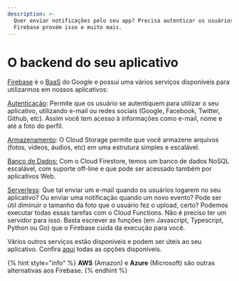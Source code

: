 ```yaml
---
description: >-
  Quer enviar notificações pelo seu app? Precisa autenticar os usuários? O
  Firebase provém isso e muito mais.
---
```


# O backend do seu aplicativo

[Firebase](https://firebase.google.com/products?hl=pt-br) é o [BaaS](https://pt.stackoverflow.com/questions/298361/o-que-%C3%A9-um-backend-as-a-service-baas) do Google e possui uma vários serviços disponíveis para utilizarmos em nossos aplicativos:

[Autenticação](https://firebase.google.com/docs/auth/?hl=pt-br): Permite que os usuário se autentiquem para utilizar o seu aplicativo, utilizando e-mail ou  redes sociais \(Google, Facebook, Twitter, Github, etc\). Assim você tem acesso à informações como e-mail, nome e até a foto do perfil.

[Armazenamento](https://firebase.google.com/docs/storage/?hl=pt-br): O Cloud Storage permite que você armazene arquivos \(fotos, vídeos, áudios, etc\) em uma estrutura simples e escalável. 

[Banco de Dados:](https://firebase.google.com/docs/firestore?hl=pt-br) Com o Cloud Firestore, temos um banco de dados NoSQL escalável, com suporte off-line e que pode ser acessado também por aplicativos Web. 

[Serverless](https://firebase.google.com/docs/functions): Que tal enviar um e-mail quando os usuários logarem no seu aplicativo? Ou enviar uma notificação quando um novo evento? Pode ser útil diminuir o tamanho da foto que o usuário fez o upload, certo? Podemos executar todas essas tarefas com o Cloud Functions. Não é preciso ter um servidor para isso. Basta escrever as funções \(em Javascript, Typescript, Python ou Go\) que o Firebase cuida da execução para você.

Vários outros serviços estão disponíveis e podem ser úteis ao seu aplicativo. Confira [aqui](https://firebase.google.com/products) todas as opções disponíveis.

{% hint style="info" %}
**AWS** \(Amazon\) e **Azure** \(Microsoft\) são outras alternativas aos Firebase. 
{% endhint %}







